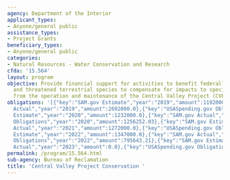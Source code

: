 ```yaml
---
agency: Department of the Interior
applicant_types:
- Anyone/general public
assistance_types:
- Project Grants
beneficiary_types:
- Anyone/general public
categories:
- Natural Resources - Water Conservation and Research
cfda: '15.564'
layout: program
objective: Provide financial support for activities to benefit federally listed endangered
  and threatened terrestrial species to compensate for impacts to species resulting
  from the operation and maintenance of the Central Valley Project (CVP) of California.
obligations: '[{"key":"SAM.gov Estimate","year":"2019","amount":1192000.0},{"key":"SAM.gov
  Actual","year":"2019","amount":2692000.0},{"key":"USASpending.gov Obligations","year":"2019","amount":155046.43},{"key":"SAM.gov
  Estimate","year":"2020","amount":1232000.0},{"key":"SAM.gov Actual","year":"2020","amount":1296802.0},{"key":"USASpending.gov
  Obligations","year":"2020","amount":1256252.03},{"key":"SAM.gov Estimate","year":"2021","amount":1272000.0},{"key":"SAM.gov
  Actual","year":"2021","amount":1272000.0},{"key":"USASpending.gov Obligations","year":"2021","amount":1126259.57},{"key":"SAM.gov
  Estimate","year":"2022","amount":1347000.0},{"key":"SAM.gov Actual","year":"2022","amount":1285000.0},{"key":"USASpending.gov
  Obligations","year":"2022","amount":795643.21},{"key":"SAM.gov Estimate","year":"2023","amount":1286814.0},{"key":"SAM.gov
  Actual","year":"2023","amount":0.0},{"key":"USASpending.gov Obligations","year":"2023","amount":-512412.87}]'
permalink: /program/15.564.html
sub-agency: Bureau of Reclamation
title: 'Central Valley Project Conservation '
---
```

